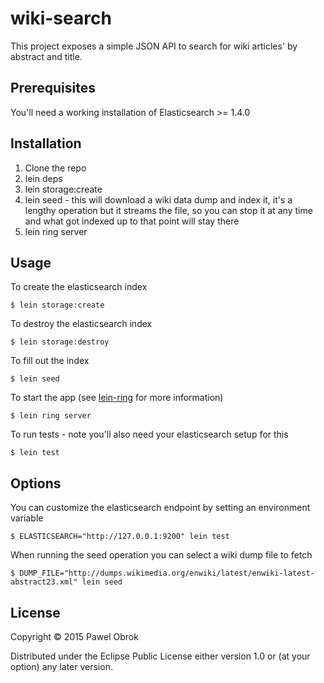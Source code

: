 # wiki-search

This project exposes a simple JSON API to search for wiki articles' by abstract
and title.

## Prerequisites

You'll need a working installation of Elasticsearch >= 1.4.0

## Installation

1. Clone the repo
1. lein deps
1. lein storage:create
1. lein seed - this will download a wiki data dump and index it, it's a lengthy
   operation but it streams the file, so you can stop it at any time and what
   got indexed up to that point will stay there
1. lein ring server

## Usage

To create the elasticsearch index

    $ lein storage:create

To destroy the elasticsearch index

    $ lein storage:destroy

To fill out the index

    $ lein seed

To start the app (see [lein-ring](https://github.com/weavejester/lein-ring) for
more information)

    $ lein ring server

To run tests - note you'll also need your elasticsearch setup for this

    $ lein test

## Options

You can customize the elasticsearch endpoint by setting an environment variable

    $ ELASTICSEARCH="http://127.0.0.1:9200" lein test

When running the seed operation you can select a wiki dump file to fetch

    $ DUMP_FILE="http://dumps.wikimedia.org/enwiki/latest/enwiki-latest-abstract23.xml" lein seed

## License

Copyright © 2015 Pawel Obrok

Distributed under the Eclipse Public License either version 1.0 or (at
your option) any later version.
